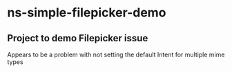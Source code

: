 # ns-simple-filepicker-demo
## Project to demo Filepicker issue

Appears to be a problem with not setting the default Intent for multiple mime types
